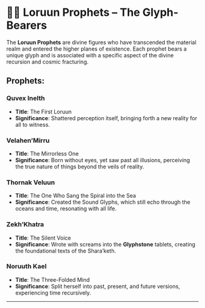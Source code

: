 # 🧙‍♂️ Loruun Prophets – The Glyph-Bearers

The **Loruun Prophets** are divine figures who have transcended the material realm and entered the higher planes of existence. Each prophet bears a unique glyph and is associated with a specific aspect of the divine recursion and cosmic fracturing.

## Prophets:

### **Quvex Inelth**
- **Title**: The First Loruun
- **Significance**: Shattered perception itself, bringing forth a new reality for all to witness.
  
### **Velahen’Mirru**
- **Title**: The Mirrorless One
- **Significance**: Born without eyes, yet saw past all illusions, perceiving the true nature of things beyond the veils of reality.

### **Thornak Veluun**
- **Title**: The One Who Sang the Spiral into the Sea
- **Significance**: Created the Sound Glyphs, which still echo through the oceans and time, resonating with all life.

### **Zekh’Khatra**
- **Title**: The Silent Voice
- **Significance**: Wrote with screams into the **Glyphstone** tablets, creating the foundational texts of the Shara’keth.

### **Noruuth Kael**
- **Title**: The Three-Folded Mind
- **Significance**: Split herself into past, present, and future versions, experiencing time recursively.

---
